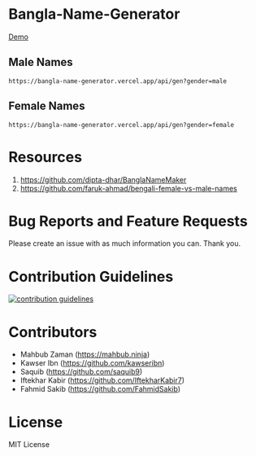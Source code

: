 # Bangla-Name-Generator

[Demo](https://bangla-name-generator.netlify.app/)

## Male Names

```
https://bangla-name-generator.vercel.app/api/gen?gender=male
```

## Female Names
```
https://bangla-name-generator.vercel.app/api/gen?gender=female
```

# Resources
1. https://github.com/dipta-dhar/BanglaNameMaker
2. https://github.com/faruk-ahmad/bengali-female-vs-male-names

Bug Reports and Feature Requests
============
Please create an issue with as much information you can. Thank you.

Contribution Guidelines
============
<a href="https://github.com/lifeparticle/Bangla-Name-Generator/blob/master/CONTRIBUTING.md"><img alt="contribution guidelines" src="https://img.shields.io/badge/contribution-guidelines-brightgreen.svg?style=flat"/></a>

Contributors
============
- Mahbub Zaman (https://mahbub.ninja)
- Kawser Ibn (https://github.com/kawseribn)
- Saquib (https://github.com/saquib9)
- Iftekhar Kabir (https://github.com/IftekharKabir7)
- Fahmid Sakib (https://github.com/FahmidSakib)

License
============
MIT License
